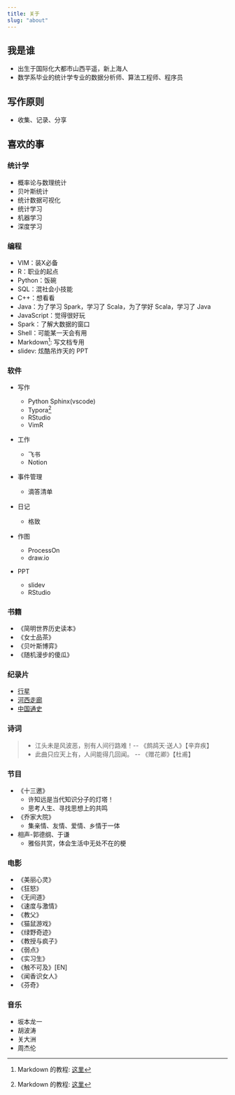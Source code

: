 ```yaml
---
title: 关于
slug: "about"
---
```


## 我是谁

- 出生于国际化大都市山西平遥，新上海人
- 数学系毕业的统计学专业的数据分析师、算法工程师、程序员

## 写作原则

- 收集、记录、分享

## 喜欢的事

### 统计学

- 概率论与数理统计
- 贝叶斯统计
- 统计数据可视化
- 统计学习
- 机器学习
- 深度学习

### 编程

- VIM：装X必备
- R：职业的起点
- Python：饭碗
- SQL：混社会小技能
- C++：想看看
- Java：为了学习 Spark，学习了 Scala，为了学好 Scala，学习了 Java
- JavaScript：觉得很好玩
- Spark：了解大数据的窗口
- Shell：可能某一天会有用
- Markdown[^markdown]: 写文档专用
- slidev: 炫酷吊炸天的 PPT

### 软件

- 写作
    
    * Python Sphinx(vscode)
    * Typora[^markdown]
    * RStudio
    * VimR

- 工作

    * 飞书
    * Notion

- 事件管理

    * 滴答清单

- 日记

    * 格致

- 作图
    
    * ProcessOn
    * draw.io

* PPT
  
    - slidev
    - RStudio
  

### 书籍

* 《简明世界历史读本》
* 《女士品茶》
* 《贝叶斯博弈》
* 《随机漫步的傻瓜》

### 纪录片

- [行星](https://v.qq.com/x/search/?q=%E8%A1%8C%E6%98%9F&stag=0&smartbox_ab=)
- [河西走廊](https://www.bilibili.com/bangumi/media/md20790/?spm_id_from=666.25.b_6d656469615f6d6f64756c65.2)
- [中国通史](https://www.bilibili.com/bangumi/media/md28229010/?spm_id_from=666.25.b_6d656469615f6d6f64756c65.2)

### 诗词

> - 江头未是风波恶，别有人间行路难！-- 《鹧鸪天·送人》【辛弃疾】
> - 此曲只应天上有，人间能得几回闻。 -- 《赠花卿》【杜甫】

### 节目

- 《十三邀》
    - 许知远是当代知识分子的灯塔！
    - 思考人生、寻找思想上的共鸣
- 《乔家大院》
    - 集亲情、友情、爱情、乡情于一体
- 相声-郭德纲、于谦
    - 雅俗共赏，体会生活中无处不在的梗

### 电影

- 《美丽心灵》
- 《狂怒》
- 《无间道》
- 《速度与激情》
- 《教父》
- 《猫鼠游戏》
- 《绿野奇迹》
- 《教授与疯子》
- 《弱点》
- 《实习生》
- 《触不可及》[EN]
- 《闻香识女人》
- 《芬奇》

### 音乐

- 坂本龙一
- 胡波涛
- 关大洲
- 周杰伦

[^markdown]: Markdown 的教程: [这里](https://www.imooc.com/wiki/markdownlesson/markdownoverview.html)